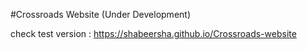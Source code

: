 #Crossroads Website (Under Development)

check test version : https://shabeersha.github.io/Crossroads-website
